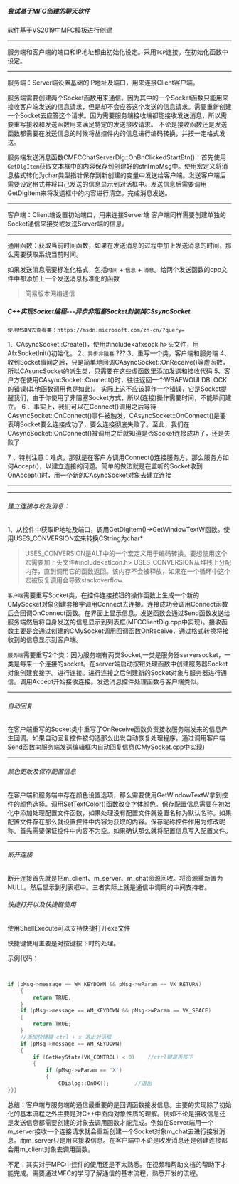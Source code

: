 ##### 尝试基于MFC创建的聊天软件
软件基于VS2019中MFC模板进行创建
***
服务端和客户端的端口和IP地址都由初始化设定。采用`TCP`连接。在初始化函数中设定。
***
服务端：Server端设置基础的IP地址及端口，用来连接Client客户端。

服务端需要创建两个Socket函数用来通信。因为其中的一个Socket函数只能用来接收客户端发送的信息请求，但是却不会应答这个发送的信息请求。需要重新创建一个Socket去应答这个请求。因为需要服务端接收端都能接收发送消息，所以需要重写接收和发送函数用来满足特定的发送接收请求。
不论是接收函数还是发送函数都需要在发送信息的时候将丛控件内的信息进行编码转换，并按一定格式发送。

服务端发送消息函数CMFCChatServerDlg::OnBnClickedStartBtn()：首先使用`GetDlgItem`获取文本框中的内容保存到创建好的strTmpMsg中。使用宏定义将消息格式转化为char类型指针保存到新创建的变量中发送给客户端。发送客户端后需要设定格式并将自己发送的信息显示到对话框中。发送信息后需要调用GetDlgItem来将发送框中的内容进行清空。完成消息发送。

***
客户端：Client端设置初始端口，用来连接Server端
客户端同样需要创建单独的Socket通信来接受或发送Server端的信息。


***
通用函数：获取当前时间函数，如果在发送消息的过程中加上发送消息的时间，那么需要获取系统当前时间。

如果发送消息需要标准化格式，包括`时间` + `信息` + `消息`。给两个发送函数的cpp文件中都添加上一个发送消息标准化的函数
> 简易版本网络通信
##### C++实现Socket编程---异步非阻塞Socket封装类CSsyncSocket

    使用MSDN去查看类：https://msdn.microsoft.com/zh-cn/?query=
1、CAsyncSocket::Create()，使用#include<afxsock.h>头文件，用AfxSocketInit()初始化。
2、`异步非阻塞`    ???
3、重写一个类，客户端和服务端
4、收到Socket事间之后，只是简单地回调CAsyncSocket::OnReceive()等虚函数，所以CAsuncSocket的派生类，只需要在这些虚函数里添加发送和接收代码
5、客户方在使用CAsyncSocket::Connect()时，往往返回一个WSAEWOULDBLOCK的错误(其他函数调用也是如此)。 实际上这不应该算作一个错误，它是Socket提醒我们，由于你使用了非阻塞Socket方式，所以(连接)操作需要时间，不能瞬间建立。
6 、事实上，我们可以在Connect()调用之后等待CAsyncSocket::OnConnect()事件被触发，CAsyncSocket::OnConnect()是要表明Socket要么连接成功了，要么连接彻底失败了。至此，我们在CAsyncSocket::OnConnect()被调用之后就知道是否Socket连接成功了，还是失败了

7 、特别注意：难点，那就是在客户方调用Connect()连接服务方，那么服务方如何Accept()，以建立连接的问题。简单的做法就是在监听的Socket收到OnAccept()时，用一个新的CAsyncSocket对象去建立连接

*** 

*** 

###### 建立连接与收发消息：

1、从控件中获取IP地址及端口，调用GetDlgItem()->GetWindowTextW函数。使用USES_CONVERSION宏来转换CString为char*

> USES_CONVERSION是ALT中的一个宏定义用于编码转换。要想使用这个宏需要加上头文件#include<atlcon.h> USES_CONVERSION从堆栈上分配内存，直到调用它的函数返回。该内存不会被释放，如果在一个循环中这个宏被反复调用会导致stackoverflow.



`客户端`需要重写Socket类，在控件连接按钮的操作函数上生成一个新的CMySocket对象创建套接字调用Connect去连接。连接成功会调用Connect函数后会回调OnConnect函数。在界面上显示信息。发送函数会通过Send函数发送给服务端然后将自身发送的信息显示到列表框(MFCClientDlg.cpp中实现)。接收函数主要是会通过创建的CMySocket调用回调函数OnReceive，通过格式转换将接收到的信息显示到客户端。

`服务端`需要重写2个类：因为服务端有两类Socket,一类是服务器serversocket，一类是每来一个连接的socket。在server端启动按钮处理函数中创建服务器Socket对象创建套接字。进行连接。进行连接之后创建新的Socket对象与服务器进行通信。调用Accept开始接收连接。发送消息控件处理函数与客户端类似。

***

###### 自动回复

在客户端重写的Socket类中重写了OnReceive函数负责接收服务端发来的信息产生回调。如果自动回复控件被勾选那么出发自动恢复处理程序。通过调用客户端Send函数向服务端发送编辑框内自动回复信息(CMySocket.cpp中实现)

***

###### 颜色更改及保存配置信息

在客户端和服务端中存在颜色设置选项，那么需要使用GetWindowTextW拿到控件的颜色选择。调用SetTextColor()函数改变字体颜色。保存配置信息需要在初始化中添加处理配置文件函数，如果处理没有配置文件就设置名称为默认名称。如果配置文件存在那么就设置控件中内容为获取的内容。保存昵称控件作用为修改昵称。首先需要保证控件中内容不为空。如果确认那么就将配置信息写入配置文件。

***

###### 断开连接

断开连接首先就是把m_client、m_server、m_chat资源回收。将资源重新置为NULL。然后显示到列表框中。三者实际上就是通信中调用的中间支持者。

###### 快捷打开以及快捷键使用

使用ShellExecute可以支持快捷打开exe文件

快捷键使用主要是对按键按下时的处理。

示例代码：

```cpp


if (pMsg->message == WM_KEYDOWN && pMsg->wParam == VK_RETURN)
    {
        return TRUE;
    }
    if (pMsg->message == WM_KEYDOWN && pMsg->wParam == VK_SPACE)
    {
        return TRUE;
    }
    //添加快捷键 ctrl + x 退出对话框
    if (pMsg->message == WM_KEYDOWN)
    {
        if (GetKeyState(VK_CONTROL) < 0)    //ctrl键是否按下
        {
            if (pMsg->wParam == 'X')
            {
                CDialog::OnOK();        //退出
}}}
```

总结：客户端与服务端的通信最重要的是回调函数接发信息。主要的实现除了初始化的基本流程之外主要是对C++中面向对象性质的理解。例如不论是接收信息还是发送信息都需要创建的对象去调用函数才能完成。例如在Server端用一个m_server接收一个连接请求就会重新创建一个Socket对象m_chat去进行接发消息。而m_server只是用来接收信息。在客户端中不论是收发消息还是创建连接都会用m_client对象去调用函数。

不足：其实对于MFC中控件的使用还是不太熟悉。在视频和帮助文档的帮助下才能完成。需要通过MFC的学习了解通信的基本流程，熟悉开发的流程。
